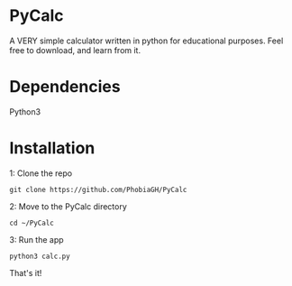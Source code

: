 # PyCalc
A VERY simple calculator written in python for educational purposes. Feel free to download, and learn from it.

# Dependencies

Python3

# Installation

1: Clone the repo

    git clone https://github.com/PhobiaGH/PyCalc

2: Move to the PyCalc directory

    cd ~/PyCalc

3: Run the app

    python3 calc.py

That's it!
